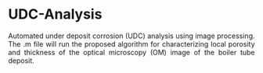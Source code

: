# UDC-Analysis

<p align="justify" markdown="1">
Automated under deposit corrosion (UDC) analysis using image processing. The .m file will run the proposed algorithm for characterizing local porosity and thickness of the optical microscopy (OM) image of the boiler tube deposit.
</p>

